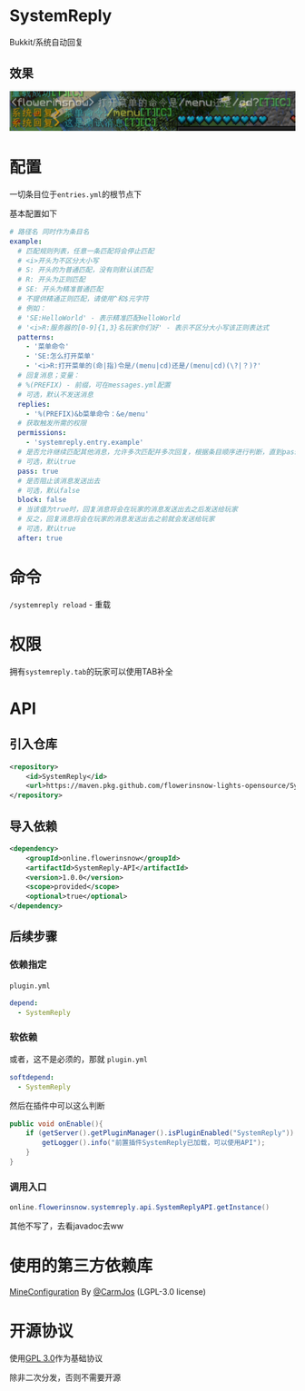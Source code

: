 # SystemReply
Bukkit/系统自动回复

## 效果
![alt result.png](images/result.png)

# 配置
一切条目位于`entries.yml`的根节点下

基本配置如下
```yaml
# 路径名 同时作为条目名
example:
  # 匹配规则列表，任意一条匹配将会停止匹配
  # <i>开头为不区分大小写
  # S: 开头的为普通匹配，没有则默认该匹配
  # R: 开头为正则匹配
  # SE: 开头为精准普通匹配
  # 不提供精通正则匹配，请使用^和$元字符
  # 例如：
  # 'SE:HelloWorld' - 表示精准匹配HelloWorld
  # '<i>R:服务器的[0-9]{1,3}名玩家你们好' - 表示不区分大小写该正则表达式
  patterns:
    - '菜单命令'
    - 'SE:怎么打开菜单'
    - '<i>R:打开菜单的(命|指)令是/(menu|cd)还是/(menu|cd)(\?|？)?'
  # 回复消息；变量：
  # %(PREFIX) - 前缀，可在messages.yml配置
  # 可选，默认不发送消息
  replies:
    - '%(PREFIX)&b菜单命令：&e/menu'
  # 获取触发所需的权限
  permissions:
    - 'systemreply.entry.example'
  # 是否允许继续匹配其他消息，允许多次匹配并多次回复，根据条目顺序进行判断，直到pass为false为止
  # 可选，默认true
  pass: true
  # 是否阻止该消息发送出去
  # 可选，默认false
  block: false
  # 当该值为true时，回复消息将会在玩家的消息发送出去之后发送给玩家
  # 反之，回复消息将会在玩家的消息发送出去之前就会发送给玩家
  # 可选，默认true
  after: true
```

# 命令
`/systemreply reload` - 重载

# 权限
拥有`systemreply.tab`的玩家可以使用TAB补全

# API
## 引入仓库
```xml
<repository>
    <id>SystemReply</id>
    <url>https://maven.pkg.github.com/flowerinsnow-lights-opensource/SystemReply</url>
</repository>
```

## 导入依赖
```xml
<dependency>
    <groupId>online.flowerinsnow</groupId>
    <artifactId>SystemReply-API</artifactId>
    <version>1.0.0</version>
    <scope>provided</scope>
    <optional>true</optional>
</dependency>
```

## 后续步骤
### 依赖指定
`plugin.yml`
```yaml
depend:
  - SystemReply
```

### 软依赖
或者，这不是必须的，那就
`plugin.yml`
```yaml
softdepend:
  - SystemReply
```
然后在插件中可以这么判断
```java
public void onEnable(){
    if (getServer().getPluginManager().isPluginEnabled("SystemReply")) {
        getLogger().info("前置插件SystemReply已加载，可以使用API");
    }
}
```

### 调用入口
```java
online.flowerinsnow.systemreply.api.SystemReplyAPI.getInstance()
```
其他不写了，去看javadoc去ww

# 使用的第三方依赖库
[MineConfiguration](https://github.com/CarmJos/MineConfiguration) By [@CarmJos](https://github.com/CarmJos) (LGPL-3.0 license)

# 开源协议
使用[GPL 3.0](https://www.gnu.org/licenses/gpl-3.0.html)作为基础协议

除非二次分发，否则不需要开源